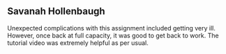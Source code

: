 ## Savanah Hollenbaugh
Unexpected complications with this assignment included getting very ill. However, once back at full capacity, it was good to get back to work. The tutorial video was extremely helpful as per usual.
